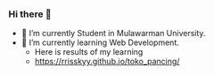 ### Hi there 👋


- 🔭 I’m currently Student in Mulawarman University.
- 🌱 I’m currently learning Web Development.
     - Here is results of my learning
     - https://rrisskyy.github.io/toko_pancing/

